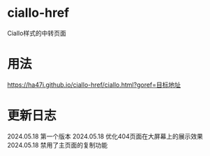 # ciallo-href
Ciallo样式的中转页面
# 用法
https://ha47i.github.io/ciallo-href/ciallo.html?goref=目标地址
# 更新日志
2024.05.18 第一个版本
2024.05.18 优化404页面在大屏幕上的展示效果
2024.05.18 禁用了主页面的复制功能
